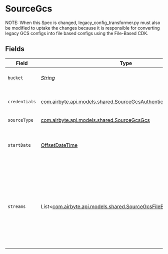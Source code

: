 # SourceGcs

NOTE: When this Spec is changed, legacy_config_transformer.py must also be
modified to uptake the changes because it is responsible for converting
legacy GCS configs into file based configs using the File-Based CDK.


## Fields

| Field                                                                                                                                                                                                                                                                                                                                              | Type                                                                                                                                                                                                                                                                                                                                               | Required                                                                                                                                                                                                                                                                                                                                           | Description                                                                                                                                                                                                                                                                                                                                        | Example                                                                                                                                                                                                                                                                                                                                            |
| -------------------------------------------------------------------------------------------------------------------------------------------------------------------------------------------------------------------------------------------------------------------------------------------------------------------------------------------------- | -------------------------------------------------------------------------------------------------------------------------------------------------------------------------------------------------------------------------------------------------------------------------------------------------------------------------------------------------- | -------------------------------------------------------------------------------------------------------------------------------------------------------------------------------------------------------------------------------------------------------------------------------------------------------------------------------------------------- | -------------------------------------------------------------------------------------------------------------------------------------------------------------------------------------------------------------------------------------------------------------------------------------------------------------------------------------------------- | -------------------------------------------------------------------------------------------------------------------------------------------------------------------------------------------------------------------------------------------------------------------------------------------------------------------------------------------------- |
| `bucket`                                                                                                                                                                                                                                                                                                                                           | *String*                                                                                                                                                                                                                                                                                                                                           | :heavy_check_mark:                                                                                                                                                                                                                                                                                                                                 | Name of the GCS bucket where the file(s) exist.                                                                                                                                                                                                                                                                                                    |                                                                                                                                                                                                                                                                                                                                                    |
| `credentials`                                                                                                                                                                                                                                                                                                                                      | [com.airbyte.api.models.shared.SourceGcsAuthentication](../../models/shared/SourceGcsAuthentication.md)                                                                                                                                                                                                                                            | :heavy_check_mark:                                                                                                                                                                                                                                                                                                                                 | Credentials for connecting to the Google Cloud Storage API                                                                                                                                                                                                                                                                                         |                                                                                                                                                                                                                                                                                                                                                    |
| `sourceType`                                                                                                                                                                                                                                                                                                                                       | [com.airbyte.api.models.shared.SourceGcsGcs](../../models/shared/SourceGcsGcs.md)                                                                                                                                                                                                                                                                  | :heavy_check_mark:                                                                                                                                                                                                                                                                                                                                 | N/A                                                                                                                                                                                                                                                                                                                                                |                                                                                                                                                                                                                                                                                                                                                    |
| `startDate`                                                                                                                                                                                                                                                                                                                                        | [OffsetDateTime](https://docs.oracle.com/javase/8/docs/api/java/time/OffsetDateTime.html)                                                                                                                                                                                                                                                          | :heavy_minus_sign:                                                                                                                                                                                                                                                                                                                                 | UTC date and time in the format 2017-01-25T00:00:00.000000Z. Any file modified before this date will not be replicated.                                                                                                                                                                                                                            | 2021-01-01T00:00:00.000000Z                                                                                                                                                                                                                                                                                                                        |
| `streams`                                                                                                                                                                                                                                                                                                                                          | List<[com.airbyte.api.models.shared.SourceGcsFileBasedStreamConfig](../../models/shared/SourceGcsFileBasedStreamConfig.md)>                                                                                                                                                                                                                        | :heavy_check_mark:                                                                                                                                                                                                                                                                                                                                 | Each instance of this configuration defines a <a href="https://docs.airbyte.com/cloud/core-concepts#stream">stream</a>. Use this to define which files belong in the stream, their format, and how they should be parsed and validated. When sending data to warehouse destination such as Snowflake or BigQuery, each stream is a separate table. |                                                                                                                                                                                                                                                                                                                                                    |